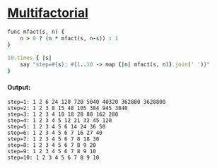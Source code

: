 [1]: http://rosettacode.org/wiki/Multifactorial

# [Multifactorial][1]

```ruby
func mfact(s, n) {
    n > 0 ? (n * mfact(s, n-s)) : 1
}
 
10.times { |s|
    say "step=#{s}: #{1..10 -> map {|n| mfact(s, n)}.join(' ')}"
}
```

#### Output:
```
step=1: 1 2 6 24 120 720 5040 40320 362880 3628800
step=2: 1 2 3 8 15 48 105 384 945 3840
step=3: 1 2 3 4 10 18 28 80 162 280
step=4: 1 2 3 4 5 12 21 32 45 120
step=5: 1 2 3 4 5 6 14 24 36 50
step=6: 1 2 3 4 5 6 7 16 27 40
step=7: 1 2 3 4 5 6 7 8 18 30
step=8: 1 2 3 4 5 6 7 8 9 20
step=9: 1 2 3 4 5 6 7 8 9 10
step=10: 1 2 3 4 5 6 7 8 9 10
```

